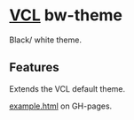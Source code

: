 # [VCL](https://vcl.github.io/) bw-theme

Black/ white theme.

## Features

Extends the VCL default theme.

[example.html](/demo/example.html) on GH-pages.
